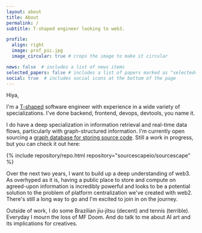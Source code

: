 ```yaml
---
layout: about
title: About
permalink: /
subtitle: T-shaped engineer looking to web3.

profile:
  align: right
  image: prof_pic.jpg
  image_circular: true # crops the image to make it circular

news: false  # includes a list of news items
selected_papers: false # includes a list of papers marked as "selected={true}"
social: true  # includes social icons at the bottom of the page
---
```


Hiya,

I'm a [T-shaped](https://en.wikipedia.org/wiki/T-shaped_skills) software engineer with experience in a wide variety of specializations. I've done backend, frontend, devops, devtools, you name it.

I do have a deep specialization in information retrieval and real-time data flows, particularly with graph-structured information. I'm currently open sourcing a [graph database for storing source code](https://docs.sourcescape.io). Still a work in progress, but you can check it out here:

{% include repository/repo.html repository="sourcescapeio/sourcescape" %}

Over the next two years, I want to build up a deep understanding of web3. As overhyped as it is, having a public place to store and compute on agreed-upon information is incredibly powerful and looks to be a potential solution to the problem of platform centralization we've created with web2. There's still a long way to go and I'm excited to join in on the journey.

Outside of work, I do some Brazilian jiu-jitsu (decent) and tennis (terrible). Everyday I mourn the loss of MF Doom. And do talk to me about AI art and its implications for creatives.
